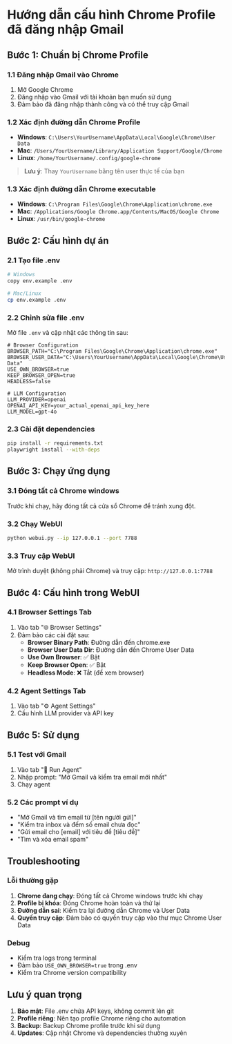# Hướng dẫn cấu hình Chrome Profile đã đăng nhập Gmail

## Bước 1: Chuẩn bị Chrome Profile

### 1.1 Đăng nhập Gmail vào Chrome
1. Mở Google Chrome
2. Đăng nhập vào Gmail với tài khoản bạn muốn sử dụng
3. Đảm bảo đã đăng nhập thành công và có thể truy cập Gmail

### 1.2 Xác định đường dẫn Chrome Profile
- **Windows**: `C:\Users\YourUsername\AppData\Local\Google\Chrome\User Data`
- **Mac**: `/Users/YourUsername/Library/Application Support/Google/Chrome`
- **Linux**: `/home/YourUsername/.config/google-chrome`

> **Lưu ý**: Thay `YourUsername` bằng tên user thực tế của bạn

### 1.3 Xác định đường dẫn Chrome executable
- **Windows**: `C:\Program Files\Google\Chrome\Application\chrome.exe`
- **Mac**: `/Applications/Google Chrome.app/Contents/MacOS/Google Chrome`
- **Linux**: `/usr/bin/google-chrome`

## Bước 2: Cấu hình dự án

### 2.1 Tạo file .env
```bash
# Windows
copy env.example .env

# Mac/Linux
cp env.example .env
```

### 2.2 Chỉnh sửa file .env
Mở file `.env` và cập nhật các thông tin sau:

```env
# Browser Configuration
BROWSER_PATH="C:\Program Files\Google\Chrome\Application\chrome.exe"
BROWSER_USER_DATA="C:\Users\YourUsername\AppData\Local\Google\Chrome\User Data"
USE_OWN_BROWSER=true
KEEP_BROWSER_OPEN=true
HEADLESS=false

# LLM Configuration
LLM_PROVIDER=openai
OPENAI_API_KEY=your_actual_openai_api_key_here
LLM_MODEL=gpt-4o
```

### 2.3 Cài đặt dependencies
```bash
pip install -r requirements.txt
playwright install --with-deps
```

## Bước 3: Chạy ứng dụng

### 3.1 Đóng tất cả Chrome windows
Trước khi chạy, hãy đóng tất cả cửa sổ Chrome để tránh xung đột.

### 3.2 Chạy WebUI
```bash
python webui.py --ip 127.0.0.1 --port 7788
```

### 3.3 Truy cập WebUI
Mở trình duyệt (không phải Chrome) và truy cập: `http://127.0.0.1:7788`

## Bước 4: Cấu hình trong WebUI

### 4.1 Browser Settings Tab
1. Vào tab "🌐 Browser Settings"
2. Đảm bảo các cài đặt sau:
   - **Browser Binary Path**: Đường dẫn đến chrome.exe
   - **Browser User Data Dir**: Đường dẫn đến Chrome User Data
   - **Use Own Browser**: ✅ Bật
   - **Keep Browser Open**: ✅ Bật
   - **Headless Mode**: ❌ Tắt (để xem browser)

### 4.2 Agent Settings Tab
1. Vào tab "⚙️ Agent Settings"
2. Cấu hình LLM provider và API key

## Bước 5: Sử dụng

### 5.1 Test với Gmail
1. Vào tab "🤖 Run Agent"
2. Nhập prompt: "Mở Gmail và kiểm tra email mới nhất"
3. Chạy agent

### 5.2 Các prompt ví dụ
- "Mở Gmail và tìm email từ [tên người gửi]"
- "Kiểm tra inbox và đếm số email chưa đọc"
- "Gửi email cho [email] với tiêu đề [tiêu đề]"
- "Tìm và xóa email spam"

## Troubleshooting

### Lỗi thường gặp

1. **Chrome đang chạy**: Đóng tất cả Chrome windows trước khi chạy
2. **Profile bị khóa**: Đóng Chrome hoàn toàn và thử lại
3. **Đường dẫn sai**: Kiểm tra lại đường dẫn Chrome và User Data
4. **Quyền truy cập**: Đảm bảo có quyền truy cập vào thư mục Chrome User Data

### Debug
- Kiểm tra logs trong terminal
- Đảm bảo `USE_OWN_BROWSER=true` trong .env
- Kiểm tra Chrome version compatibility

## Lưu ý quan trọng

1. **Bảo mật**: File .env chứa API keys, không commit lên git
2. **Profile riêng**: Nên tạo profile Chrome riêng cho automation
3. **Backup**: Backup Chrome profile trước khi sử dụng
4. **Updates**: Cập nhật Chrome và dependencies thường xuyên 